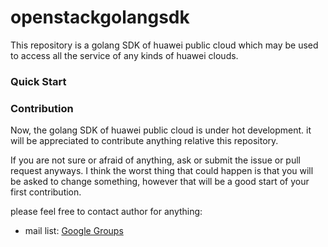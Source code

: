 openstackgolangsdk
=================

This repository is a golang SDK of huawei public cloud which may be used to access all the service of any kinds of huawei clouds.


### Quick Start


### Contribution

Now, the golang SDK of huawei public cloud is under hot development. it will be appreciated to contribute anything relative this repository.

If you are not sure or afraid of anything, ask or submit the issue or pull request anyways. I think the worst thing that could happen is that you will be asked to change something, however that will be a good start of your first contribution.

please feel free to contact author for anything:

* mail list: [Google Groups](https://groups.google.com/forum/#!forum/huawei-dev) 


